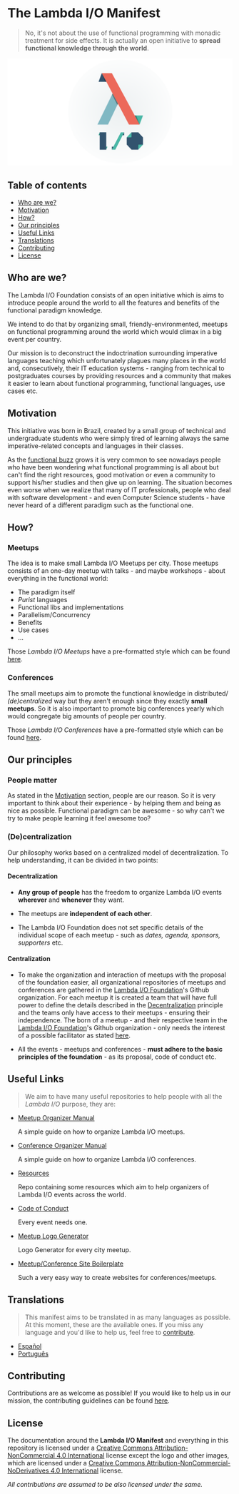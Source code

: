 # The Lambda I/O Manifest

> No, it's not about the use of functional programming with monadic treatment
for side effects. It is actually an open initiative to **spread functional
knowledge through the world**.

![Our Logo](banner.png)

## Table of contents

- [Who are we?](#who-are-we)
- [Motivation](#motivation)
- [How?](#how)
- [Our principles](#our-principles)
- [Useful Links](#useful-links)
- [Translations](#translations)
- [Contributing](#contributing)
- [License](#license)

## Who are we?

The Lambda I/O Foundation consists of an open initiative which is aims to
introduce people around the world to all the features and benefits of the
functional paradigm knowledge.

We intend to do that by organizing small, friendly-environmented, meetups on
functional programming around the world which would climax in a big event per
country.

Our mission is to deconstruct the indoctrination surrounding imperative
languages teaching  which unfortunately plagues many places in the world and,
consecutively, their IT education systems - ranging from technical to
postgraduates courses by providing resources and a community that makes it
easier to learn about functional programming, functional languages, use cases etc.

## Motivation

This initiative was born in Brazil, created by a small group of technical and
undergraduate students who were simply tired of learning always the same
imperative-related concepts and languages in their classes.

As the [functional buzz](https://medium.com/@jugoncalves/functional-programming-should-be-your-1-priority-for-2015-47dd4641d6b9)
grows it is very common to see nowadays people who have been wondering what
functional programming is all about but can't find the right resources, good
motivation or even a community to support his/her studies and then give up on
learning. The situation becomes even worse when we realize that many of IT
professionals, people who deal with software development - and even Computer
Science students - have never heard of a different paradigm such as the
functional one.

## How?

### Meetups

The idea is to make small Lambda I/O Meetups per city. Those meetups consists of
an one-day meetup with talks - and maybe workshops - about everything in the
functional world:

- The paradigm itself
- *Purist* languages
- Functional libs and implementations
- Parallelism/Concurrency
- Benefits
- Use cases
- ...

Those *Lambda I/O Meetups* have a pre-formatted style which can be found [here](https://github.com/lambda-io/meetup-organization-guidelines).

### Conferences

The small meetups aim to promote the functional knowledge in distributed/
*(de)centralized* way but they aren't enough since they exactly **small meetups**.
So it is also important to promote big conferences yearly which would congregate
big amounts of people per country.

Those *Lambda I/O Conferences* have a pre-formatted style which can be found [here](https://github.com/lambda-io/conference-organization-guidelines).

## Our principles

### People matter

As stated in the [Motivation](#motivation) section, people are our reason. So it is very important to think about their experience - by helping them and being as nice as possible. Functional paradigm can be awesome - so why can't we try to make people learning it feel awesome too?

### (De)centralization

Our philosophy works based on a centralized model of decentralization.
To help understanding, it can be divided in two points:

#### Decentralization

- **Any group of people** has the freedom to organize Lambda I/O events
**wherever** and **whenever** they want.

- The meetups are **independent of each other**.

- The Lambda I/O Foundation does not set specific details of the individual
scope of each meetup - such as *dates, agenda, sponsors, supporters* etc.

#### Centralization

- To make the organization and interaction of meetups with the proposal of the
foundation easier, all organizational repositories of meetups and conferences
are gathered in the [Lambda I/O Foundation](https://github.com/lambda-io)'s
Github organization. For each meetup it is created a team that will have full
power to define the details described in the [Decentralization](#decentralization) principle and
the teams only have access to their meetups - ensuring their independence. The
born of a meetup - and their respective team in the [Lambda I/O Foundation](https://github.com/lambda-io)'s
Github organization - only needs the interest of a possible facilitator as
stated [here](https://github.com/lambda-io/meetup-organization-guidelines).

- All the events - meetups and conferences - **must adhere to the basic
principles of the foundation** - as its proposal, code of conduct etc.

## Useful Links

> We aim to have many useful repositories to help people with all the *Lambda I/O* purpose, they are:

- [Meetup Organizer Manual](https://github.com/lambda-io/meetup-organization-guidelines)

  A simple guide on how to organize Lambda I/O meetups.

- [Conference Organizer Manual](https://github.com/lambda-io/conference-organization-guidelines)

  A simple guide on how to organize Lambda I/O conferences.

- [Resources](https://github.com/lambda-io/resources)

  Repo containing some resources which aim to help organizers of Lambda I/O events across the world.

- [Code of Conduct](https://github.com/lambda-io/code-of-conduct)

  Every event needs one.

- [Meetup Logo Generator](https://github.com/lambda-io/meetup-logo-generator)

  Logo Generator for every city meetup.

- [Meetup/Conference Site Boilerplate](https://github.com/lambda-io/site-boilerplate)

  Such a very easy way to create websites for conferences/meetups.

## Translations

> This manifest aims to be translated in as many languages as possible. At this
moment, these are the available ones. If you miss any language and you'd like to
help us, feel free to [contribute](#contributing).

- [Español](es/README.md)
- [Português](pt/README.md)

## Contributing

Contributions are as welcome as possible! If you would like to help us in our
mission, the contributing guidelines can be found [here](CONTRIBUTING.md).

## License

The documentation around the **Lambda I/O Manifest** and everything in this
repository is licensed under a [Creative Commons Attribution-NonCommercial 4.0 International](http://creativecommons.org/licenses/by-nc/4.0/) license
except the logo and other images, which are licensed under a [Creative Commons  Attribution-NonCommercial-NoDerivatives 4.0 International](http://creativecommons.org/licenses/by-nc-nd/4.0/) license.

*All contributions are assumed to be also licensed under the same.*
